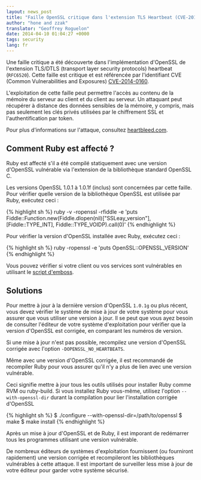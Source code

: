 ```yaml
---
layout: news_post
title: "Faille OpenSSL critique dans l'extension TLS Heartbeat (CVE-2014-0160)"
author: "hone and zzak"
translator: "Geoffrey Roguelon"
date: 2014-04-10 01:04:27 +0000
tags: security
lang: fr
---
```


Une faille critique a été découverte dans l'implémentation d'OpenSSL de
l'extension TLS/DTLS (transport layer security protocols) heartbeat (`RFC6520`).
Cette faille est critique et est référencée par l'identifiant CVE (Common Vulnerabilities and Exposures)
[CVE-2014-0160](https://www.cve.org/CVERecord?id=CVE-2014-0160).

L'exploitation de cette faille peut permettre l'accès au contenu de la mémoire
du serveur au client et du client au serveur. Un attaquant peut récupérer à
distance des données sensibles de la mémoire, y compris, mais pas seulement les
clés privés utilisées par le chiffrement SSL et l'authentification par token.

Pour plus d'informations sur l'attaque, consultez [heartbleed.com](http://heartbleed.com).

## Comment Ruby est affecté ?

Ruby est affecté s'il a été compilé statiquement avec une version d'OpenSSL
vulnérable via l'extension de la bibliothèque standard OpenSSL C.

Les versions OpenSSL 1.0.1 à 1.0.1f (inclus) sont concernées par cette faille.
Pour vérifier quelle version de la bibliothèque OpenSSL est utilisée par Ruby,
exécutez ceci :

{% highlight sh %}
ruby -v -ropenssl -rfiddle -e 'puts Fiddle::Function.new(Fiddle.dlopen(nil)["SSLeay_version"], [Fiddle::TYPE_INT], Fiddle::TYPE_VOIDP).call(0)'
{% endhighlight %}

Pour vérifier la version d'OpenSSL installée avec Ruby, exécutez ceci :

{% highlight sh %}
ruby -ropenssl -e 'puts OpenSSL::OPENSSL_VERSION'
{% endhighlight %}

Vous pouvez vérifier si votre client ou vos services sont vulnérables en
utilisant le [script d'emboss](https://github.com/emboss/heartbeat).

## Solutions

Pour mettre à jour à la dernière version d'OpenSSL `1.0.1g` ou plus récent, vous
devez vérifier le système de mise à jour de votre système pour vous assurer que
vous utiliser une version à jour. Il se peut que vous ayez besoin de consulter
l'éditeur de votre système d'exploitation pour vérifier que la version d'OpenSSL
est corrigée, en comparant les numéros de version.

Si une mise à jour n'est pas possible, recompilez une version d'OpenSSL corrigée
avec l'option `-DOPENSSL_NO_HEARTBEATS`.

Même avec une version d'OpenSSL corrigée, il est recommandé de recompiler Ruby
pour vous assurer qu'il n'y a plus de lien avec une version vulnérable.

Ceci signifie mettre à jour tous les outils utilisés pour installer Ruby comme
RVM ou ruby-build.
Si vous installez Ruby vous-même, utilisez l'option `--with-openssl-dir` durant
la compilation pour lier l'installation corrigée d'OpenSSL

{% highlight sh %}
$ ./configure --with-openssl-dir=/path/to/openssl
$ make
$ make install
{% endhighlight %}

Après un mise à jour d'OpenSSL et de Ruby, il est imporant de redémarrer tous
les programmes utilisant une version vulnérable.

De nombreux éditeurs de systèmes d'exploitation fournissent (ou fourniront rapidement)
une version corrigée et recompileront les bibliothèques vulnérables à cette
attaque. Il est important de surveiller less mise à jour de votre éditeur pour
garder votre système sécurisé.
